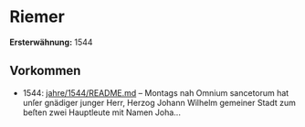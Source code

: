 # Riemer

**Ersterwähnung:** 1544

## Vorkommen
- 1544: [jahre/1544/README.md](../jahre/1544/README.md) – Montags nah Omnium sancetorum hat unſer gnädiger
junger Herr, Herzog Johann Wilhelm gemeiner Stadt
zum beſten zwei Hauptleute mit Namen Joha...
